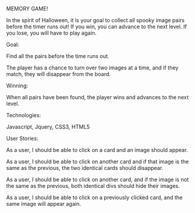 MEMORY GAME!

In the spirit of Halloween, it is your goal to collect all spooky image pairs before the timer runs out! If you win, you can advance to the next level. If you lose, you will have to play again.

Goal:

Find all the pairs before the time runs out.

The player has a chance to turn over two images at a time, and if they match, they will disappear from the board.


Winning:

When all pairs have been found, the player wins and advances to the next level.


Technologies:

Javascript, Jquery, CSS3, HTML5


User Stories:

As a user, I should be able to click on a card and an image should appear.

As a user, I should be able to click on another card and if that image is the same as the previous, the two identical cards should disappear.

As a user, I should be able to click on another card, and if the image is not the same as the previous, both identical divs should hide their images.

As a user, I should be able to click on a previously clicked card, and the same image will appear again.

